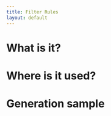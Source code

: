 ```yaml
---
title: Filter Rules
layout: default
---
```


# What is it?

# Where is it used?

# Generation sample